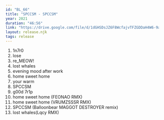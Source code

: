 ```yaml
---
id: "BL_66"
title: "SPCCSM - SPCCSM"
year: 2021
duration: "46:56"
link: "https://drive.google.com/file/d/1dGHSDsJZ6F8WcfajvTFZGDDaH4W6-9a7/view?usp=sharing"
layout: release.njk
tags: release
---
```


01. 1n7r0
02. lose
03. re_MEOW!
04. lost whales
05. evening mood after work
06. home sweet home
07. your warm
08. SPCCSM
09. g00d 7r1p
10. home sweet home (FEONAO RMX)
11. home sweet home (VRUMZSSSR RMX)
12. SPCCSM (Balloonbear MAGGOT DESTROYER remix)
13. lost whales(Lqcy RMX)
